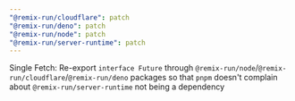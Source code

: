 ```yaml
---
"@remix-run/cloudflare": patch
"@remix-run/deno": patch
"@remix-run/node": patch
"@remix-run/server-runtime": patch
---
```


Single Fetch: Re-export `interface Future` through `@remix-run/node`/`@remix-run/cloudflare`/`@remix-run/deno` packages so that `pnpm` doesn't complain about `@remix-run/server-runtime` not being a dependency
